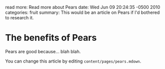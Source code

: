 read more: Read more about Pears
date: Wed Jun 09 20:24:35 -0500 2010
categories: fruit
summary: This would be an article on Pears if I'd bothered to research it.

#  The benefits of Pears

Pears are good because... blah blah.

You can change this article by editing `content/pages/pears.mdown`.
